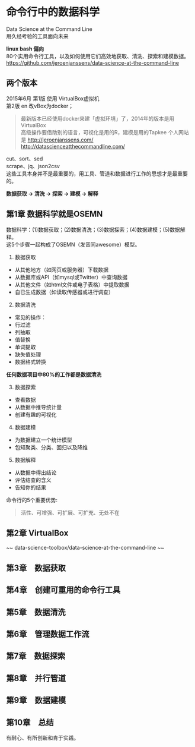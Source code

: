# 命令行中的数据科学
Data Science at the Command Line  
用久经考验的工具面向未来  

**linux bash 偏向**  
80个实用命令行工具，以及如何使用它们高效地获取、清洗、探索和建模数据。
https://github.com/jeroenjanssens/data-science-at-the-command-line
## 两个版本
2015年6月 第1版 使用 VirtualBox虚拟机    
  第2版 en   改vBox为docker；
> 最新版本已经使用docker来建「虚拟环境」了，2014年的版本是用VirtualBox  
> 高级操作要借助别的语言，可视化是用的R，建模是用的Tapkee
个人网站是 http://jeroenjanssens.com/  
http://datascienceatthecommandline.com/

cut、sort、sed  
scrape、jq、json2csv  
这些工具本身并不是最重要的，用工具、管道和数据进行工作的思想才是最重要的。  

**数据获取 -> 清洗 -> 探索 -> 建模 -> 解释**    
## 第1章  数据科学就是OSEMN 

数据科学：(1)数据获取；(2)数据清洗；(3)数据探索；(4)数据建模；(5)数据解释。  
这5个步骤一起构成了OSEMN（发音同awesome）模型。  
  
1. 数据获取
* 从其他地方（如网页或服务器）下载数据
* 从数据库或API（如mysql或Twitter）中查询数据
* 从其他文件（如html文件或电子表格）中提取数据
* 自已生成数据（如读取传感器或进行调查）
2. 数据清洗
* 常见的操作：
* 行过滤
* 列抽取
* 值替换
* 单词提取
* 缺失值处理
* 数据格式转换
  
**任何数据项目中80%的工作都是数据清洗**

3. 数据探索
* 查看数据
* 从数据中推导统计量
* 创建有趣的可视化
4. 数据建模
* 为数据建立一个统计模型
* 包知聚类、分类、回归以及降维
5. 数据解释
* 从数据中得出结论
* 评估结查的含义
* 告知你的结果

命令行的5个重要优势:  
> 活性、可增强、可扩展、可扩充、无处不在  
## 第2章 VirtualBox
~~ data-science-toolbox/data-science-at-the-command-line ~~


## 第3章　数据获取

## 第4章　创建可重用的命令行工具

## 第5章　数据清洗

## 第6章　管理数据工作流

## 第7章　数据探索

## 第8章　并行管道

## 第9章　数据建模　

## 第10章　总结
有耐心、有所创新和肯于实践。
